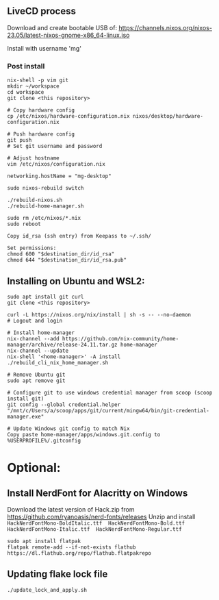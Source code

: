 ## LiveCD process
Download and create bootable USB of: https://channels.nixos.org/nixos-23.05/latest-nixos-gnome-x86_64-linux.iso

Install with username 'mg'

### Post install
```
nix-shell -p vim git
mkdir ~/workspace
cd workspace
git clone <this repository>

# Copy hardware config
cp /etc/nixos/hardware-configuration.nix nixos/desktop/hardware-configuration.nix

# Push hardware config
git push 
# Set git username and password

# Adjust hostname
vim /etc/nixos/configuration.nix

networking.hostName = "mg-desktop"

sudo nixos-rebuild switch

./rebuild-nixos.sh
./rebuild-home-manager.sh

sudo rm /etc/nixos/*.nix
sudo reboot

Copy id_rsa (ssh entry) from Keepass to ~/.ssh/

Set permissions:
chmod 600 "$destination_dir/id_rsa"
chmod 644 "$destination_dir/id_rsa.pub"
```

## Installing on Ubuntu and WSL2:

```
sudo apt install git curl
git clone <this repository>

curl -L https://nixos.org/nix/install | sh -s -- --no-daemon
# Logout and login

# Install home-manager
nix-channel --add https://github.com/nix-community/home-manager/archive/release-24.11.tar.gz home-manager
nix-channel --update
nix-shell '<home-manager>' -A install
./rebuild_cli_nix_home_manager.sh

# Remove Ubuntu git
sudo apt remove git

# Configure git to use windows credential manager from scoop (scoop install git)
git config --global credential.helper "/mnt/c/Users/a/scoop/apps/git/current/mingw64/bin/git-credential-manager.exe"

# Update Windows git config to match Nix 
Copy paste home-manager/apps/windows.git.config to %USERPROFILE%/.gitconfig
```
# Optional:
## Install NerdFont for Alacritty on Windows

Download the latest version of 
Hack.zip from https://github.com/ryanoasis/nerd-fonts/releases
Unzip and install `HackNerdFontMono-BoldItalic.ttf  HackNerdFontMono-Bold.ttf  HackNerdFontMono-Italic.ttf  HackNerdFontMono-Regular.ttf`
```
sudo apt install flatpak
flatpak remote-add --if-not-exists flathub https://dl.flathub.org/repo/flathub.flatpakrepo
```

## Updating flake lock file

```
./update_lock_and_apply.sh
```
